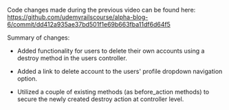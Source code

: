 
Code changes made during the previous video can be found here: https://github.com/udemyrailscourse/alpha-blog-6/commit/dd412a935ae37bd501f1e69b663fba11df6d64f5

Summary of changes:

- Added functionality for users to delete their own accounts using a destroy method in the users controller.

- Added a link to delete account to the users' profile dropdown navigation option.

- Utilized a couple of existing methods (as before_action methods) to secure the newly created destroy action at controller level.